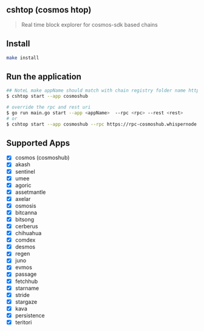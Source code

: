 ## cshtop (cosmos htop)
> Real time block explorer for cosmos-sdk based chains


## Install 
```bash
make install
```
## Run the application
```bash
## NoteL make appName should match with chain registry folder name https://github.com/cosmos/chain-registry/
$ cshtop start --app cosmoshub

# override the rpc and rest uri
$ go run main.go start --app <appName>  --rpc <rpc> --rest <rest>
# or
$ cshtop start --app cosmoshub --rpc https://rpc-cosmoshub.whispernode.com:443 --rest https://lcd-cosmoshub.whispernode.com:443
```

## Supported Apps 
- [x] cosmos (cosmoshub)
- [x] akash
- [x] sentinel
- [x] umee
- [x] agoric
- [x] assetmantle
- [x] axelar
- [x] osmosis
- [x] bitcanna
- [x] bitsong
- [x] cerberus
- [x] chihuahua
- [x] comdex
- [x] desmos
- [x] regen
- [x] juno
- [x] evmos
- [x] passage
- [x] fetchhub
- [x] starname
- [x] stride
- [x] stargaze
- [x] kava 
- [x] persistence
- [x] teritori